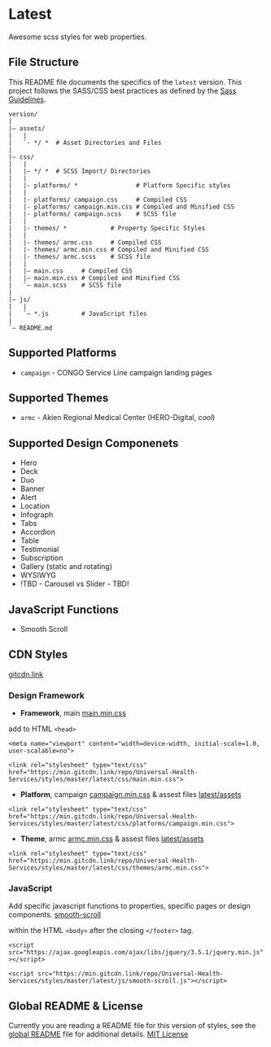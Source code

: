 # Latest
Awesome scss styles for web properties.

## File Structure
This README file documents the specifics of the `latest` version. This project follows the SASS/CSS best practices as defined by the [Sass Guidelines](https://sass-guidelin.es/#architecture).

~~~
version/
|
|– assets/
|   |
|   `- */ *  # Asset Directories and Files
|
|– css/
|   |
|   |– */ *  # SCSS Import/ Directories
|   |
|   |- platforms/ *                # Platform Specific styles
|   |
|   |- platforms/ campaign.css     # Compiled CSS
|   |- platforms/ campaign.min.css # Compiled and Minified CSS
|   |- platforms/ campaign.scss    # SCSS file
|   |
|   |- themes/ *            # Property Specific Styles
|   |
|   |- themes/ armc.css     # Compiled CSS
|   |- themes/ armc.min.css # Compiled and Minified CSS
|   |- themes/ armc.scss    # SCSS file
|   |
|   |– main.css     # Compiled CSS
|   |– main.min.css # Compiled and Minified CSS
|   `– main.scss    # SCSS file
|
|– js/
|   |
|   `– *.js         # JavaScript files
|
`– README.md
~~~

## Supported Platforms

- `campaign` - CONGO Service Line campaign landing pages

## Supported Themes

- `armc` - Akien Regional Medical Center (HERO-Digital, _cool_)

## Supported Design Componenets

- Hero
- Deck
- Duo
- Banner
- Alert
- Location
- Infograph
- Tabs
- Accordion
- Table
- Testimonial
- Subscription
- Gallery (static and rotating)
- WYSIWYG
- !TBD - Carousel vs Slider - TBD!

## JavaScript Functions

- Smooth Scroll

## CDN Styles
[gitcdn.link](https://min.gitcdn.link/ "CDN for GitRepos")

### Design Framework
- **Framework**, main [main.min.css](https://min.gitcdn.link/repo/Universal-Health-Services/styles/master/latest/css/main.min.css "universal building blocks")

add to HTML `<head>`

`<meta name="viewport" content="width=device-width, initial-scale=1.0, user-scalable=no">`

`<link rel="stylesheet" type="text/css" href="https://min.gitcdn.link/repo/Universal-Health-Services/styles/master/latest/css/main.min.css">`

- **Platform**, campaign [campaign.min.css](https://min.gitcdn.link/repo/Universal-Health-Services/styles/master/latest/css/platforms/campaign.min.css "acutecare-initiatives.com")
& assest files [latest/assets](https://min.gitcdn.link/repo/Universal-Health-Services/styles/master/latest/assets/ "assest files")

`<link rel="stylesheet" type="text/css" href="https://min.gitcdn.link/repo/Universal-Health-Services/styles/master/latest/css/platforms/campaign.min.css">`

- **Theme**, armc [armc.min.css](https://min.gitcdn.link/repo/Universal-Health-Services/styles/master/latest/css/themes/armc.min.css "acutecare-initiatives.com/armc-cardio/")
& assest files [latest/assets](https://min.gitcdn.link/repo/Universal-Health-Services/styles/master/latest/assets/ "assest files")

`<link rel="stylesheet" type="text/css" href="https://min.gitcdn.link/repo/Universal-Health-Services/styles/master/latest/css/themes/armc.min.css">`


### JavaScript
Add specific javascript functions to properties, specific pages or design components.
[smooth-scroll](https://min.gitcdn.link/repo/Universal-Health-Services/styles/master/latest/js/smooth-scroll.js)

within the HTML `<body>` after the closing `</footer>` tag.

`<script src="https://ajax.googleapis.com/ajax/libs/jquery/3.5.1/jquery.min.js"></script>`

`<script src="https://min.gitcdn.link/repo/Universal-Health-Services/styles/master/latest/js/smooth-scroll.js"></script>`

## Global README & License
Currently you are reading a README file for this version of styles, see the [global README](../README.md) file for additional details. [MIT License](../LICENSE)